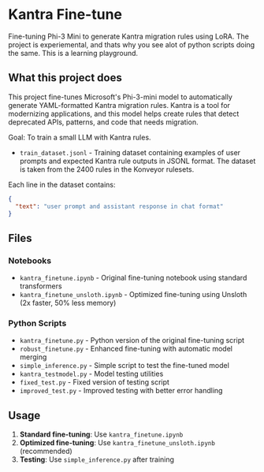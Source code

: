 # Kantra Fine-tune

Fine-tuning Phi-3 Mini to generate Kantra migration rules using LoRA.
The project is experiemental, and thats why you see alot of python scripts doing the same. 
This is a learning playground. 

## What this project does

This project fine-tunes Microsoft's Phi-3-mini model to automatically generate YAML-formatted Kantra migration rules. Kantra is a tool for modernizing applications, and this model helps create rules that detect deprecated APIs, patterns, and code that needs migration.

Goal: To train a small LLM with Kantra rules. 
- `train_dataset.jsonl` - Training dataset containing examples of user prompts and expected Kantra rule outputs in JSONL format. The dataset is taken from the 2400 rules in the Konveyor rulesets.

Each line in the dataset contains:
```json
{
  "text": "user prompt and assistant response in chat format"
}
```

## Files

### Notebooks
- `kantra_finetune.ipynb` - Original fine-tuning notebook using standard transformers
- `kantra_finetune_unsloth.ipynb` - Optimized fine-tuning using Unsloth (2x faster, 50% less memory)

### Python Scripts
- `kantra_finetune.py` - Python version of the original fine-tuning script
- `robust_finetune.py` - Enhanced fine-tuning with automatic model merging
- `simple_inference.py` - Simple script to test the fine-tuned model
- `kantra_testmodel.py` - Model testing utilities
- `fixed_test.py` - Fixed version of testing script
- `improved_test.py` - Improved testing with better error handling

## Usage

1. **Standard fine-tuning**: Use `kantra_finetune.ipynb`
2. **Optimized fine-tuning**: Use `kantra_finetune_unsloth.ipynb` (recommended)
3. **Testing**: Use `simple_inference.py` after training

